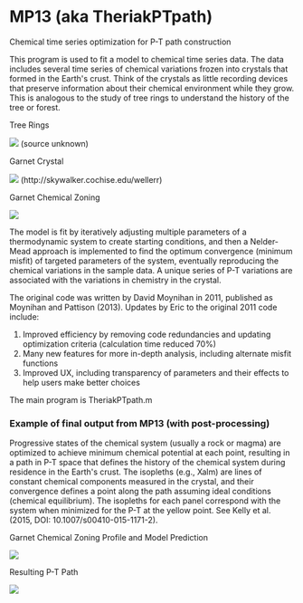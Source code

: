 # MP13 (aka TheriakPTpath)
Chemical time series optimization for P-T path construction

This program is used to fit a model to chemical time series data.  The data includes several time series of chemical variations frozen into crystals that formed in the Earth's crust.  Think of the crystals as little recording devices that preserve information about their chemical environment while they grow.  This is analogous to the study of tree rings to understand the history of the tree or forest.


Tree Rings

<img src="https://github.com/ericdavidkelly/MP13/blob/master/Tree_rings.jpg"/>
(source unknown)



Garnet Crystal

<img src="https://github.com/ericdavidkelly/MP13/blob/master/grt_crystal.jpg"/>
(http://skywalker.cochise.edu/wellerr)



Garnet Chemical Zoning

<img src="https://github.com/ericdavidkelly/MP13/blob/master/grt_chem.jpg"/>



The model is fit by iteratively adjusting multiple parameters of a thermodynamic system to create starting conditions, and then a Nelder-Mead approach is implemented to find the optimum convergence (minimum misfit) of targeted parameters of the system, eventually reproducing the chemical variations in the sample data.  A unique series of P-T variations are associated with the variations in chemistry in the crystal.

The original code was written by David Moynihan in 2011, published as Moynihan and Pattison (2013).  Updates by Eric to the original 2011 code include:

1. Improved efficiency by removing code redundancies and updating optimization criteria (calculation time reduced 70%)
2. Many new features for more in-depth analysis, including alternate misfit functions
3. Improved UX, including transparency of parameters and their effects to help users make better choices

The main program is TheriakPTpath.m

### Example of final output from MP13 (with post-processing)
Progressive states of the chemical system (usually a rock or magma) are optimized to achieve minimum chemical potential at each point, resulting in a path in P-T space that defines the history of the chemical system during residence in the Earth's crust.  The isopleths (e.g., Xalm) are lines of constant chemical components measured in the crystal, and their convergence defines a point along the path assuming ideal conditions (chemical equilibrium).  The isopleths for each panel correspond with the system when minimized for the P-T at the yellow point.  See Kelly et al. (2015, DOI: 10.1007/s00410-015-1171-2).

Garnet Chemical Zoning Profile and Model Prediction

<img src="https://github.com/ericdavidkelly/MP13/blob/master/example_output_model_fit.png"/>


Resulting P-T Path

<img src="https://github.com/ericdavidkelly/MP13/blob/master/example_output_path.png"/>

